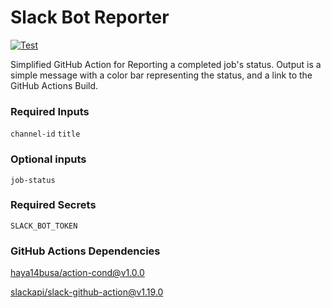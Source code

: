 # Slack Bot Reporter

[![Test](https://github.com/Tim-Fronsee/slack-bot-reporter/actions/workflows/test.yaml/badge.svg)](https://github.com/Tim-Fronsee/slack-bot-reporter/actions/workflows/test.yaml)

Simplified GitHub Action for Reporting a completed job's status.
Output is a simple message with a color bar representing the status, and a link to the GitHub Actions Build.

### Required Inputs

`channel-id`
`title`

### Optional inputs

`job-status`

### Required Secrets

`SLACK_BOT_TOKEN`

### GitHub Actions Dependencies

[haya14busa/action-cond@v1.0.0](https://github.com/haya14busa/action-cond)

[slackapi/slack-github-action@v1.19.0](https://github.com/slackapi/slack-github-action)
